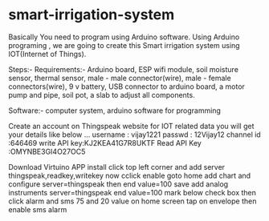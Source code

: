 # smart-irrigation-system
Basically You need to program using Arduino software. Using Arduino programing , we are going to create this Smart irrigation system using IOT(Internet of Things).


Steps:-
Requirements:-
Arduino board,
ESP wifi module,
soil moisture sensor,
thermal sensor,
male - male connector(wire),
male - female connectors(wire),
9 v battery,
USB connector to arduino board,
a motor pump and pipe,
soil pot,
a slab to adjust all components.

Software:-
computer system,
arduino software for programming


Create an account on Thingspeak website for IOT related data 
you will get your details like below ...
username : vijay1221
passwd   : 12Vijay12
channel id :646469
write API key:KJ2KEA41G7R8UKTF
Read API Key :OMYNBE3GI4O27OC5

Download Virtuino APP
install click top left corner and add server thingspeak,readkey,writekey
now cclick enable 
goto home
add chart and configure server=thingspeak then end value=100 save
add analog instruments server=thingspeak end value=100 mark below check box then click alarm and sms 75 and 20 value
on home screen  tap on envelope then enable sms alarm




